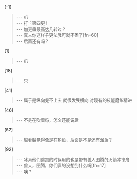 
[-1] 
>--- 爪<br>
>--- 打卡第四更！<br>
>--- 加更蛊最高达几转过？<br>
>--- 真人你这样子更法我可就不困了[fn=60]<br>
>--- 后面还有吗？<br>

[1] 
>--- 爪<br>

[18] 
>--- 只<br>

[41] 
>--- 属于是纵向提不上去
就很发展横向
对现有的技能磨练精进<br>

[46] 
>--- 不是在吹着吗，怎么还能说话<br>

[57] 
>--- 越看越觉得像是在钓鱼，后面是不是还有溜鱼？<br>

[92] 
>--- 冰枭他们逃跑的时候用的也是带有兽人图腾的火箭冲锋舟<br>
>--- 兽人，图腾。你们真的没想到什么吗[fn=17]<br>
>--- 噢？<br>
